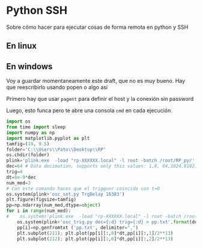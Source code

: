 # Python SSH

Sobre cómo hacer para ejecutar cosas de forma remota en python y SSH


## En linux


## En windows

Voy a guardar momentaneamente este draft, que no es muy bueno. Hay que reescribirlo
usando popen o algo así

Primero hay que usar `pagent` para definir el host y la conexión sin password

Luego, esto funca pero te abre una consola `cmd` en cada ejecución.


```python
import os
from time import sleep
import numpy as np
import matplotlib.pyplot as plt
tamfig=(19, 9.5)
folder='C:\\Users\\Pato\\Desktop\\RP'
os.chdir(folder)
plink='plink.exe  -load "rp-XXXXXX.local" -l root -batch /root/RP_py/'
dec=64 # Data decimation, supports only this values: 1,8, 64,1024,8192,65536
trig=4
dt=8e-9*dec
num_med=3
# Con este comando haces que el trigguer coincida con t=0
os.system(plink+'osc_set.py TrgDelay 16383')
plt.figure(figsize=tamfig)
pp=np.ndarray(num_med,dtype=object)
for i in range(num_med):
#    os.system('plink.exe  -load "rp-XXXXXX.local" -l root -batch /root/RP_py/osc_trig.py dec=8 trig=6 > pp.txt')
    os.system(plink+'osc_trig.py dec={:d} trig={:d} > pp.txt'.format(dec,trig))
    pp[i]=np.genfromtxt ('pp.txt', delimiter=",")
    plt.subplot(211); plt.plot(pp[i][:,0]*dt,pp[i][:,1]/2**13)
    plt.subplot(212); plt.plot(pp[i][:,0]*dt,pp[i][:,2]/2**13)
```
